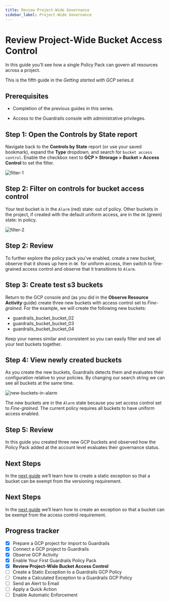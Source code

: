 ```yaml
---
title: Review Project-Wide Governance
sidebar_label: Project-Wide Governance
---
```



# Review Project-Wide Bucket Access Control

In this guide you’ll see how a single Policy Pack can govern all resources across a project.

This is the fifth guide in the *Getting started with GCP* series.d

## Prerequisites

- Completion of the previous guides in this series.

- Access to the Guardrails console with administrative privileges.


## Step 1: Open the Controls by State report

Navigate back to the **Controls by State** report (or use your saved bookmark), expand the **Type** dropdown, and search for `bucket access control`. Enable the checkbox next to **GCP > Strorage > Bucket > Access Control** to set the filter.

<p><img alt="filter-1" src="/images/docs/guardrails/getting-started/getting-started-gcp/review-project-wide/filter-1.png"/></p>

## Step 2: Filter on controls for bucket access control

Your test bucket is in the `Alarm` (red) state: out of policy. Other buckets in the project, if created with the default uniform access, are in the `OK` (green) state: in policy.

<p><img alt="filter-2" src="/images/docs/guardrails/getting-started/getting-started-gcp/review-project-wide/filter-2.png"/></p>

## Step 2: Review

To further explore the policy pack you’ve enabled, create a new bucket, observe that it shows up here in `OK`  for uniform access, then switch to fine-grained access control and observe that it transitions to `Alarm`.

## Step 3: Create test s3 buckets

Return to the GCP console and (as you did in the **Observe Resource Activity** guide) create three new buckets with access control set to *Fine-grained*. For the example, we will create the following new buckets:

- guardrails_bucket_bucket_02
- guardrails_bucket_bucket_03
- guardrails_bucket_bucket_04

Keep your names similar and consistent so you can easily filter and see all your test buckets together.

## Step 4: View newly created buckets

As you create the new buckets, Guardrails detects them and evaluates their configuration relative to your policies. By changing our search string we can see all buckets at the same time.

<p><img alt="new-buckets-in-alarm" src="/images/docs/guardrails/getting-started/getting-started-gcp/review-project-wide/new-buckets-in-alarm.png"/></p>

The new buckets are in the `Alarm` state because you set access control set to *Fine-grained*. The current policy requires all buckets to have uniform access enabled.

## Step 5: Review

In this guide you created three new GCP buckets and observed how the Policy Pack added at the account level evaluates their governance status.

## Next Steps

In the [next guide](/guardrails/docs/getting-started/getting-started-aws/create-static-exception) we’ll learn how to create a static exception so that a bucket can be exempt from the versioning requirement. 


## Next Steps

In the [next guide](/guardrails/docs/getting-started/getting-started-gcp/create-static-exception) we’ll learn how to create an exception so that a bucket can be exempt from the access control requirement.  
  



## Progress tracker

- [x] Prepare a GCP project for import to Guardrails
- [x] Connect a GCP project to Guardrails
- [x] Observe GCP Activity
- [x] Enable Your First Guardrails Policy Pack
- [x] **Review Project-Wide Bucket Access Control**
- [ ] Create a Static Exception to a Guardrails GCP Policy
- [ ] Create a Calculated Exception to a Guardrails GCP Policy
- [ ] Send an Alert to Email
- [ ] Apply a Quick Action
- [ ] Enable Automatic Enforcement

